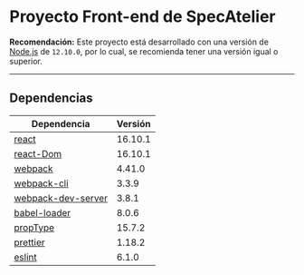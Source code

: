 # Proyecto Front-end de SpecAtelier

**Recomendación:** Este proyecto está desarrollado con una versión de [Node.js](https://nodejs.org/) de `12.10.0`, por lo cual, se recomienda tener una versión igual o superior.

---

## Dependencias

| Dependencia | Versión |
| ------ | ------ |
| [react](https://es.reactjs.org/) | 16.10.1 |
| [react-Dom](https://es.reactjs.org/docs/react-dom.html) | 16.10.1 |
| [webpack](https://webpack.js.org/) | 4.41.0 |
| [webpack-cli](https://www.npmjs.com/package/webpack-cli) | 3.3.9 |
| [webpack-dev-server](https://webpack.js.org/configuration/dev-server/) | 3.8.1 |
| [babel-loader](https://www.npmjs.com/package/babel-loader) | 8.0.6 |
| [propType](https://www.npmjs.com/package/prop-types) | 15.7.2 |
| [prettier](https://prettier.io/) | 1.18.2 |
| [eslint](https://www.npmjs.com/package/eslint) | 6.1.0 |
